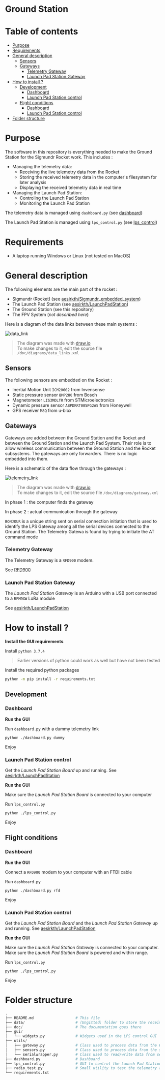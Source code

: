 # Ground Station <!-- omit in toc -->


# Table of contents <!-- omit in toc -->
- [Purpose](#Purpose)
- [Requirements](#Requirements)
- [General description](#General-description)
  - [Sensors](#Sensors)
  - [Gateways](#Gateways)
    - [Telemetry Gateway](#Telemetry-Gateway)
    - [Launch Pad Station Gateway](#Launch-Pad-Station-Gateway)
- [How to install ?](#How-to-install-)
  - [Development](#Development)
    - [Dashboard](#Dashboard)
    - [Launch Pad Station control](#Launch-Pad-Station-control)
  - [Flight conditions](#Flight-conditions)
    - [Dashboard](#Dashboard-1)
    - [Launch Pad Station control](#Launch-Pad-Station-control-1)
- [Folder structure](#Folder-structure)


# Purpose

The software in this repository is everything needed to make the Ground Station for the Sigmundr Rocket work. This includes :

  - Managing the telemetry data:
    - Receiving the live telemetry data from the Rocket
    - Storing the received telemetry data in the computer's filesystem for later analysis
    - Displaying the received telemetry data in real time
  - Managing the Launch Pad Station:
    - Controling the Launch Pad Station
    - Monitoring the Launch Pad Station

The telemetry data is managed using `dashboard.py` (see [dashboard](doc/dashboard.md))

The Launch Pad Station is managed using `lps_control.py` (see [lps_control](doc/lps_control.md))


# Requirements

- A laptop running Windows or Linux (not tested on MacOS)


# General description

The following elements are the main part of the rocket :
  * Sigmundr (Rocket) (see [aesirkth/Sigmundr_embedded_system](https://github.com/aesirkth/Sigmundr_embedded_system))
  * The Launch Pad Station (see [aesirkth/LaunchPadStation](https://github.com/aesirkth/LaunchPadStation))
  * The Ground Station (see this repository)
  * The FPV System (*not described here*)

Here is a diagram of the data links between these main systems :

![data_link](/doc/diagrams/data_links.png)
>The diagram was made with [draw.io](https://www.draw.io)<br>
>To make changes to it, edit the source file `/doc/diagrams/data_links.xml`

## Sensors

The following sensors are embedded on the Rocket :
  * Inertial Motion Unit `ICM20602` from Invensense
  * Static pressure sensor `BMP280` from Bosch
  * Magnetometer `LIS3MDLTR` from STMicroelectronics
  * Dynamic pressure sensor `ABPDRRT005PG2A5` from Honeywell
  * GPS receiver `M8Q` from u-blox


## Gateways

Gateways are added between the Ground Station and the Rocket and between the Ground Station and the Launch Pad System. Their role is to allow wireless communication between the Ground Station and the Rocket subsystems. The gateways are only forwarders. There is no logic embedded into them.

Here is a schematic of the data flow through the gateways :

![telemetry_link](/doc/diagrams/gateway.png)
>The diagram was made with [draw.io](https://www.draw.io)<br>
>To make changes to it, edit the source file `/doc/diagrams/gateway.xml`

In phase 1 : the computer finds the gateway

In phase 2 : actual communication through the gateway

`BONJOUR` is a unique string sent on serial connection initiation that is used to identify the LPS Gateway among all the serial devices connected to the Ground Station. The Telemetry Gatewa is found by trying to initiate the AT command mode


### Telemetry Gateway

The Telemetry Gateway is a `RFD900` modem.

See [RFD900](/doc/RFD900.md)


### Launch Pad Station Gateway

The *Launch Pad Station Gateway* is an Arduino with a USB port connected to a `RFM9XW` LoRa module

See [aesirkth/LaunchPadStation](https://github.com/aesirkth/LaunchPadStation)


# How to install ?

**Install the GUI requirements**

Install `python 3.7.4`

> Earlier versions of python could work as well but have not been tested

Install the required python packages

```sh
python -m pip install -r requirements.txt
```


## Development


### Dashboard

**Run the GUI**

Run `dashboard.py` with a dummy telemetry link

```
python ./dashboard.py dummy
```

Enjoy


### Launch Pad Station control

Get the *Launch Pad Station Board* up and running. See [aesirkth/LaunchPadStation](https://github.com/aesirkth/LaunchPadStation)


**Run the GUI**

Make sure the *Launch Pad Station Board* is connected to your computer

Run `lps_control.py`

```
python ./lps_control.py
```

Enjoy


## Flight conditions


### Dashboard

**Run the GUI**

Connect a `RFD900` modem to your computer with an FTDI cable

Run `dashboard.py`

```
python ./dashboard.py rfd
```

Enjoy


### Launch Pad Station control

Get the *Launch Pad Station Board* and the *Launch Pad Station Gateway* up and running. See [aesirkth/LaunchPadStation](https://github.com/aesirkth/LaunchPadStation)


**Run the GUI**

Make sure the *Launch Pad Station Gateway* is connected to your computer. Make sure the *Launch Pad Station Board* is powered and within range.

Run `lps_control.py`

```
python ./lps_control.py
```

Enjoy


# Folder structure

``` py
.
├── README.md                   # This file
├── data/                       # (Ungitted) folder to store the received telemetry
├── doc/                        # The documentation goes there
├── gui/
│   └── widgets.py              # Widgets used in the LPS control GUI
├── utils/
│   ├── gateway.py              # Class used to process data from the Gateways
│   ├── sensors.py              # Class used to process data from the sensors
│   └── serialwrapper.py        # Class used to read/write data from serial link
├── dashboard.py                # Dashboard
├── lps_control.py              # GUI to control the Launch Pad Station
├── radio_test.py               # Small utility to test the telemetry radio link
└── requirements.txt
```